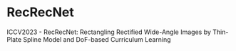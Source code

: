 # RecRecNet
ICCV2023 - RecRecNet: Rectangling Rectified Wide-Angle Images by Thin-Plate Spline Model and DoF-based Curriculum Learning
